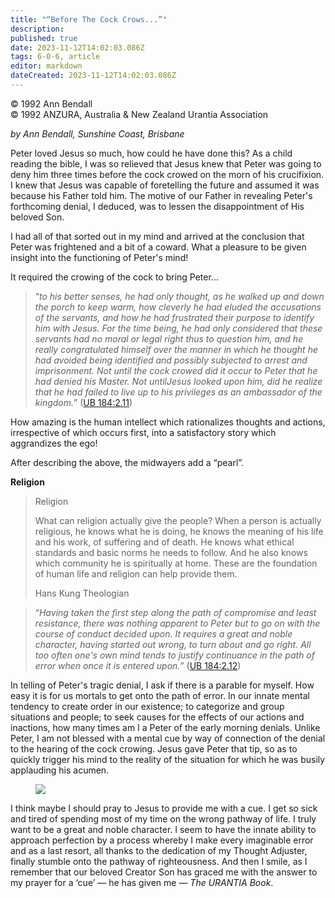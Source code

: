 ```yaml
---
title: "“Before The Cock Crows...”"
description: 
published: true
date: 2023-11-12T14:02:03.086Z
tags: 6-0-6, article
editor: markdown
dateCreated: 2023-11-12T14:02:03.086Z
---
```


<p class="v-card v-sheet theme--light gray lighten-3 px-2 py-1">© 1992 Ann Bendall<br>© 1992 ANZURA, Australia & New Zealand Urantia Association</p>

_by Ann Bendall, Sunshine Coast, Brisbane_

Peter loved Jesus so much, how could he have done this? As a child reading the bible, I was so relieved that Jesus knew that Peter was going to deny him three times before the cock crowed on the morn of his crucifixion. I knew that Jesus was capable of foretelling the future and assumed it was because his Father told him. The motive of our Father in revealing Peter's forthcoming denial, I deduced, was to lessen the disappointment of His beloved Son.

I had all of that sorted out in my mind and arrived at the conclusion that Peter was frightened and a bit of a coward. What a pleasure to be given insight into the functioning of Peter's mind!

It required the crowing of the cock to bring Peter...

> “_to his better senses, he had only thought, as he walked up and down the porch to keep warm, how cleverly he had eluded the accusations of the servants, and how he had frustrated their purpose to identify him with Jesus. For the time being, he had only considered that these servants had no moral or legal right thus to question him, and he really congratulated himself over the manner in which he thought he had avoided being identified and possibly subjected to arrest and imprisonment. Not until the cock crowed did it occur to Peter that he had denied his Master. Not untilJesus looked upon him, did he realize that he had failed to live up to his privileges as an ambassador of the kingdom._” ([UB 184:2.11](/en/The_Urantia_Book/184#p2_11))

How amazing is the human intellect which rationalizes thoughts and actions, irrespective of which occurs first, into a satisfactory story which aggrandizes the ego!

After describing the above, the midwayers add a “pearl”.

**Religion**

> Religion
> 
> What can religion actually give the people? When a person is actually religious, he knows what he is doing, he knows the meaning of his life and his work, of suffering and of death. He knows what ethical standards and basic norms he needs to follow. And he also knows which community he is spiritually at home. These are the foundation of human life and religion can help provide them.
> 
> Hans Kung Theologian

> “_Having taken the first step along the path of compromise and least resistance, there was nothing apparent to Peter but to go on with the course of conduct decided upon. It requires a great and noble character, having started out wrong, to turn about and go right. All too often one's own mind tends to justify continuance in the path of error when once it is entered upon._” ([UB 184:2.12](/en/The_Urantia_Book/184#p2_12))

In telling of Peter's tragic denial, I ask if there is a parable for myself. How easy it is for us mortals to get onto the path of error. In our innate mental tendency to create order in our existence; to categorize and group situations and people; to seek causes for the effects of our actions and inactions, how many times am I a Peter of the early morning denials. Unlike Peter, I am not blessed with a mental cue by way of connection of the denial to the hearing of the cock crowing. Jesus gave Peter that tip, so as to quickly trigger his mind to the reality of the situation for which he was busily applauding his acumen.

<figure id="Figure_3" class="image urantiapedia" alt="cartoon">
<img src="/image/article/606/cartoon8.jpg">
</figure>

I think maybe I should pray to Jesus to provide me with a cue. I get so sick and tired of spending most of my time on the wrong pathway of life. I truly want to be a great and noble character. I seem to have the innate ability to approach perfection by a process whereby I make every imaginable error and as a last resort, all thanks to the dedication of my Thought Adjuster, finally stumble onto the pathway of righteousness. And then I smile, as I remember that our beloved Creator Son has graced me with the answer to my prayer for a ‘cue’ — he has given me — _The URANTIA Book_.